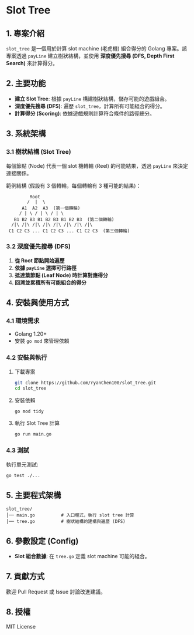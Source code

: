 # Slot Tree

## 1. 專案介紹
`slot_tree` 是一個用於計算 slot machine (老虎機) 組合得分的 Golang 專案。該專案透過 `payLine` 建立樹狀結構，並使用 **深度優先搜尋 (DFS, Depth First Search)** 來計算得分。

## 2. 主要功能
- **建立 Slot Tree**: 根據 `payLine` 構建樹狀結構，儲存可能的遊戲組合。
- **深度優先搜尋 (DFS)**: 遍歷 `slot_tree`，計算所有可能組合的得分。
- **計算得分 (Scoring)**: 依據遊戲規則計算符合條件的路徑總分。

## 3. 系統架構
### 3.1 樹狀結構 (Slot Tree)
每個節點 (Node) 代表一個 slot 機轉輪 (Reel) 的可能結果，透過 `payLine` 來決定連接關係。

範例結構 (假設有 3 個轉輪，每個轉輪有 3 種可能的結果)：
```
         Root
        /  |  \
      A1  A2  A3  (第一個轉輪)
     / | \ / | \ / | \
   B1 B2 B3 B1 B2 B3 B1 B2 B3  (第二個轉輪)
  /|\ /|\ /|\ /|\ /|\ /|\ /|\ /|\
 C1 C2 C3 ... C1 C2 C3 ... C1 C2 C3  (第三個轉輪)
```

### 3.2 深度優先搜尋 (DFS)
1. **從 Root 節點開始遍歷**
2. **依據 `payLine` 選擇可行路徑**
3. **抵達葉節點 (Leaf Node) 時計算對應得分**
4. **回溯並累積所有可能組合的得分**

## 4. 安裝與使用方式
### 4.1 環境需求
- Golang 1.20+
- 安裝 `go mod` 來管理依賴

### 4.2 安裝與執行
1. 下載專案
   ```sh
   git clone https://github.com/ryanChen100/slot_tree.git
   cd slot_tree
   ```

2. 安裝依賴
   ```sh
   go mod tidy
   ```

3. 執行 Slot Tree 計算
   ```sh
   go run main.go
   ```

### 4.3 測試
執行單元測試:
```sh
go test ./...
```

## 5. 主要程式架構
```plaintext
slot_tree/
│── main.go          # 入口程式，執行 slot tree 計算
│── tree.go          # 樹狀結構的建構與遍歷 (DFS)
```

## 6. 參數設定 (Config)
- **Slot 組合數據**: 在 `tree.go` 定義 slot machine 可能的組合。

## 7. 貢獻方式
歡迎 Pull Request 或 Issue 討論改進建議。

## 8. 授權
MIT License

